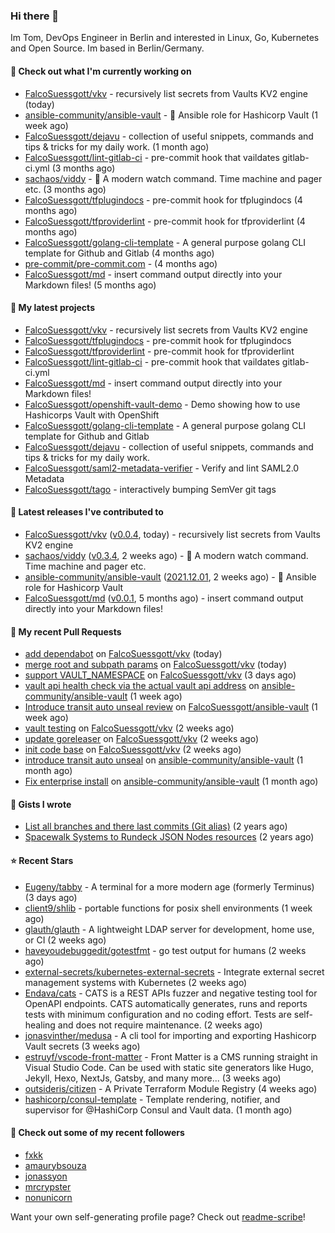 ### Hi there 👋

Im Tom, DevOps Engineer in Berlin and interested in Linux, Go, Kubernetes and Open Source.
Im based in Berlin/Germany.

#### 👷 Check out what I'm currently working on

- [FalcoSuessgott/vkv](https://github.com/FalcoSuessgott/vkv) - recursively list secrets from Vaults KV2 engine (today)
- [ansible-community/ansible-vault](https://github.com/ansible-community/ansible-vault) - :key: Ansible role for Hashicorp Vault (1 week ago)
- [FalcoSuessgott/dejavu](https://github.com/FalcoSuessgott/dejavu) - collection of useful snippets, commands and tips &amp; tricks for my daily work. (1 month ago)
- [FalcoSuessgott/lint-gitlab-ci](https://github.com/FalcoSuessgott/lint-gitlab-ci) - pre-commit hook that vaildates gitlab-ci.yml (3 months ago)
- [sachaos/viddy](https://github.com/sachaos/viddy) - 👀 A modern watch command. Time machine and pager etc. (3 months ago)
- [FalcoSuessgott/tfplugindocs](https://github.com/FalcoSuessgott/tfplugindocs) - pre-commit hook for tfplugindocs (4 months ago)
- [FalcoSuessgott/tfproviderlint](https://github.com/FalcoSuessgott/tfproviderlint) - pre-commit hook for tfproviderlint (4 months ago)
- [FalcoSuessgott/golang-cli-template](https://github.com/FalcoSuessgott/golang-cli-template) - A general purpose golang CLI  template for Github and Gitlab (4 months ago)
- [pre-commit/pre-commit.com](https://github.com/pre-commit/pre-commit.com) -  (4 months ago)
- [FalcoSuessgott/md](https://github.com/FalcoSuessgott/md) - insert command output directly into your Markdown files! (5 months ago)

#### 🌱 My latest projects

- [FalcoSuessgott/vkv](https://github.com/FalcoSuessgott/vkv) - recursively list secrets from Vaults KV2 engine
- [FalcoSuessgott/tfplugindocs](https://github.com/FalcoSuessgott/tfplugindocs) - pre-commit hook for tfplugindocs
- [FalcoSuessgott/tfproviderlint](https://github.com/FalcoSuessgott/tfproviderlint) - pre-commit hook for tfproviderlint
- [FalcoSuessgott/lint-gitlab-ci](https://github.com/FalcoSuessgott/lint-gitlab-ci) - pre-commit hook that vaildates gitlab-ci.yml
- [FalcoSuessgott/md](https://github.com/FalcoSuessgott/md) - insert command output directly into your Markdown files!
- [FalcoSuessgott/openshift-vault-demo](https://github.com/FalcoSuessgott/openshift-vault-demo) - Demo showing how to use Hashicorps Vault with OpenShift
- [FalcoSuessgott/golang-cli-template](https://github.com/FalcoSuessgott/golang-cli-template) - A general purpose golang CLI  template for Github and Gitlab
- [FalcoSuessgott/dejavu](https://github.com/FalcoSuessgott/dejavu) - collection of useful snippets, commands and tips &amp; tricks for my daily work.
- [FalcoSuessgott/saml2-metadata-verifier](https://github.com/FalcoSuessgott/saml2-metadata-verifier) - Verify and lint SAML2.0 Metadata 
- [FalcoSuessgott/tago](https://github.com/FalcoSuessgott/tago) - interactively bumping SemVer git tags

#### 🔭 Latest releases I've contributed to

- [FalcoSuessgott/vkv](https://github.com/FalcoSuessgott/vkv) ([v0.0.4](https://github.com/FalcoSuessgott/vkv/releases/tag/v0.0.4), today) - recursively list secrets from Vaults KV2 engine
- [sachaos/viddy](https://github.com/sachaos/viddy) ([v0.3.4](https://github.com/sachaos/viddy/releases/tag/v0.3.4), 2 weeks ago) - 👀 A modern watch command. Time machine and pager etc.
- [ansible-community/ansible-vault](https://github.com/ansible-community/ansible-vault) ([2021.12.01](https://github.com/ansible-community/ansible-vault/releases/tag/2021.12.01), 2 weeks ago) - :key: Ansible role for Hashicorp Vault
- [FalcoSuessgott/md](https://github.com/FalcoSuessgott/md) ([v0.0.1](https://github.com/FalcoSuessgott/md/releases/tag/v0.0.1), 5 months ago) - insert command output directly into your Markdown files!

#### 🔨 My recent Pull Requests

- [add dependabot](https://github.com/FalcoSuessgott/vkv/pull/7) on [FalcoSuessgott/vkv](https://github.com/FalcoSuessgott/vkv) (today)
- [merge root and subpath params](https://github.com/FalcoSuessgott/vkv/pull/6) on [FalcoSuessgott/vkv](https://github.com/FalcoSuessgott/vkv) (today)
- [support VAULT_NAMESPACE](https://github.com/FalcoSuessgott/vkv/pull/5) on [FalcoSuessgott/vkv](https://github.com/FalcoSuessgott/vkv) (3 days ago)
- [vault api health check via the actual vault api address](https://github.com/ansible-community/ansible-vault/pull/267) on [ansible-community/ansible-vault](https://github.com/ansible-community/ansible-vault) (1 week ago)
- [Introduce transit auto unseal review](https://github.com/FalcoSuessgott/ansible-vault/pull/1) on [FalcoSuessgott/ansible-vault](https://github.com/FalcoSuessgott/ansible-vault) (1 week ago)
- [vault testing](https://github.com/FalcoSuessgott/vkv/pull/3) on [FalcoSuessgott/vkv](https://github.com/FalcoSuessgott/vkv) (2 weeks ago)
- [update goreleaser](https://github.com/FalcoSuessgott/vkv/pull/2) on [FalcoSuessgott/vkv](https://github.com/FalcoSuessgott/vkv) (2 weeks ago)
- [init code base](https://github.com/FalcoSuessgott/vkv/pull/1) on [FalcoSuessgott/vkv](https://github.com/FalcoSuessgott/vkv) (2 weeks ago)
- [introduce transit auto unseal](https://github.com/ansible-community/ansible-vault/pull/258) on [ansible-community/ansible-vault](https://github.com/ansible-community/ansible-vault) (1 month ago)
- [Fix enterprise install](https://github.com/ansible-community/ansible-vault/pull/257) on [ansible-community/ansible-vault](https://github.com/ansible-community/ansible-vault) (1 month ago)

#### 📓 Gists I wrote

- [List all branches and there last commits (Git alias)](https://gist.github.com/71f19bad6289358e22fcf92aff0f2eda) (2 years ago)
- [Spacewalk Systems to Rundeck JSON Nodes resources](https://gist.github.com/ebd0f0518a82a781911018fcfb38b343) (2 years ago)

#### ⭐ Recent Stars

- [Eugeny/tabby](https://github.com/Eugeny/tabby) - A terminal for a more modern age (formerly Terminus) (3 days ago)
- [client9/shlib](https://github.com/client9/shlib) - portable functions for posix shell environments (1 week ago)
- [glauth/glauth](https://github.com/glauth/glauth) - A lightweight LDAP server for development, home use, or CI (2 weeks ago)
- [haveyoudebuggedit/gotestfmt](https://github.com/haveyoudebuggedit/gotestfmt) - go test output for humans (2 weeks ago)
- [external-secrets/kubernetes-external-secrets](https://github.com/external-secrets/kubernetes-external-secrets) - Integrate external secret management systems with Kubernetes (2 weeks ago)
- [Endava/cats](https://github.com/Endava/cats) - CATS is a REST APIs fuzzer and negative testing tool for OpenAPI endpoints. CATS automatically  generates, runs and reports tests with minimum configuration and no coding effort. Tests are self-healing and does not require maintenance. (2 weeks ago)
- [jonasvinther/medusa](https://github.com/jonasvinther/medusa) - A cli tool for importing and exporting Hashicorp Vault secrets (3 weeks ago)
- [estruyf/vscode-front-matter](https://github.com/estruyf/vscode-front-matter) - Front Matter is a CMS running straight in Visual Studio Code. Can be used with static site generators like Hugo, Jekyll, Hexo, NextJs, Gatsby, and many more... (3 weeks ago)
- [outsideris/citizen](https://github.com/outsideris/citizen) - A Private Terraform Module Registry (4 weeks ago)
- [hashicorp/consul-template](https://github.com/hashicorp/consul-template) - Template rendering, notifier, and supervisor for @HashiCorp Consul and Vault data. (1 month ago)

#### 👯 Check out some of my recent followers

- [fxkk](https://github.com/fxkk)
- [amaurybsouza](https://github.com/amaurybsouza)
- [jonassyon](https://github.com/jonassyon)
- [mrcrypster](https://github.com/mrcrypster)
- [nonunicorn](https://github.com/nonunicorn)

Want your own self-generating profile page? Check out [readme-scribe](https://github.com/muesli/readme-scribe)!